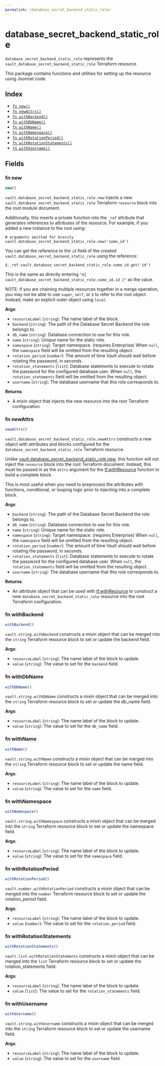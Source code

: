 ```yaml
---
permalink: /database_secret_backend_static_role/
---
```


# database_secret_backend_static_role

`database_secret_backend_static_role` represents the `vault_database_secret_backend_static_role` Terraform resource.



This package contains functions and utilities for setting up the resource using Jsonnet code.


## Index

* [`fn new()`](#fn-new)
* [`fn newAttrs()`](#fn-newattrs)
* [`fn withBackend()`](#fn-withbackend)
* [`fn withDbName()`](#fn-withdbname)
* [`fn withName()`](#fn-withname)
* [`fn withNamespace()`](#fn-withnamespace)
* [`fn withRotationPeriod()`](#fn-withrotationperiod)
* [`fn withRotationStatements()`](#fn-withrotationstatements)
* [`fn withUsername()`](#fn-withusername)

## Fields

### fn new

```ts
new()
```


`vault.database_secret_backend_static_role.new` injects a new `vault_database_secret_backend_static_role` Terraform `resource`
block into the root module document.

Additionally, this inserts a private function into the `_ref` attribute that generates references to attributes of the
resource. For example, if you added a new instance to the root using:

    # arguments omitted for brevity
    vault.database_secret_backend_static_role.new('some_id')

You can get the reference to the `id` field of the created `vault.database_secret_backend_static_role` using the reference:

    $._ref.vault_database_secret_backend_static_role.some_id.get('id')

This is the same as directly entering `"${ vault_database_secret_backend_static_role.some_id.id }"` as the value.

NOTE: if you are chaining multiple resources together in a merge operation, you may not be able to use `super`, `self`,
or `$` to refer to the root object. Instead, make an explicit outer object using `local`.

**Args**:
  - `resourceLabel` (`string`): The name label of the block.
  - `backend` (`string`): The path of the Database Secret Backend the role belongs to.
  - `db_name` (`string`): Database connection to use for this role.
  - `name` (`string`): Unique name for the static role.
  - `namespace` (`string`): Target namespace. (requires Enterprise) When `null`, the `namespace` field will be omitted from the resulting object.
  - `rotation_period` (`number`): The amount of time Vault should wait before rotating the password, in seconds.
  - `rotation_statements` (`list`): Database statements to execute to rotate the password for the configured database user. When `null`, the `rotation_statements` field will be omitted from the resulting object.
  - `username` (`string`): The database username that this role corresponds to.

**Returns**:
- A mixin object that injects the new resource into the root Terraform configuration.


### fn newAttrs

```ts
newAttrs()
```


`vault.database_secret_backend_static_role.newAttrs` constructs a new object with attributes and blocks configured for the `database_secret_backend_static_role`
Terraform resource.

Unlike [vault.database_secret_backend_static_role.new](#fn-new), this function will not inject the `resource`
block into the root Terraform document. Instead, this must be passed in as the `attrs` argument for the
[tf.withResource](https://github.com/tf-libsonnet/core/tree/main/docs#fn-withresource) function to build a complete block.

This is most useful when you need to preprocess the attributes with functions, conditional, or looping logic prior to
injecting into a complete block.

**Args**:
  - `backend` (`string`): The path of the Database Secret Backend the role belongs to.
  - `db_name` (`string`): Database connection to use for this role.
  - `name` (`string`): Unique name for the static role.
  - `namespace` (`string`): Target namespace. (requires Enterprise) When `null`, the `namespace` field will be omitted from the resulting object.
  - `rotation_period` (`number`): The amount of time Vault should wait before rotating the password, in seconds.
  - `rotation_statements` (`list`): Database statements to execute to rotate the password for the configured database user. When `null`, the `rotation_statements` field will be omitted from the resulting object.
  - `username` (`string`): The database username that this role corresponds to.

**Returns**:
  - An attribute object that can be used with [tf.withResource](https://github.com/tf-libsonnet/core/tree/main/docs#fn-withresource) to construct a new `database_secret_backend_static_role` resource into the root Terraform configuration.


### fn withBackend

```ts
withBackend()
```

`vault.string.withBackend` constructs a mixin object that can be merged into the `string`
Terraform resource block to set or update the backend field.



**Args**:
  - `resourceLabel` (`string`): The name label of the block to update.
  - `value` (`string`): The value to set for the `backend` field.


### fn withDbName

```ts
withDbName()
```

`vault.string.withDbName` constructs a mixin object that can be merged into the `string`
Terraform resource block to set or update the db_name field.



**Args**:
  - `resourceLabel` (`string`): The name label of the block to update.
  - `value` (`string`): The value to set for the `db_name` field.


### fn withName

```ts
withName()
```

`vault.string.withName` constructs a mixin object that can be merged into the `string`
Terraform resource block to set or update the name field.



**Args**:
  - `resourceLabel` (`string`): The name label of the block to update.
  - `value` (`string`): The value to set for the `name` field.


### fn withNamespace

```ts
withNamespace()
```

`vault.string.withNamespace` constructs a mixin object that can be merged into the `string`
Terraform resource block to set or update the namespace field.



**Args**:
  - `resourceLabel` (`string`): The name label of the block to update.
  - `value` (`string`): The value to set for the `namespace` field.


### fn withRotationPeriod

```ts
withRotationPeriod()
```

`vault.number.withRotationPeriod` constructs a mixin object that can be merged into the `number`
Terraform resource block to set or update the rotation_period field.



**Args**:
  - `resourceLabel` (`string`): The name label of the block to update.
  - `value` (`number`): The value to set for the `rotation_period` field.


### fn withRotationStatements

```ts
withRotationStatements()
```

`vault.list.withRotationStatements` constructs a mixin object that can be merged into the `list`
Terraform resource block to set or update the rotation_statements field.



**Args**:
  - `resourceLabel` (`string`): The name label of the block to update.
  - `value` (`list`): The value to set for the `rotation_statements` field.


### fn withUsername

```ts
withUsername()
```

`vault.string.withUsername` constructs a mixin object that can be merged into the `string`
Terraform resource block to set or update the username field.



**Args**:
  - `resourceLabel` (`string`): The name label of the block to update.
  - `value` (`string`): The value to set for the `username` field.

